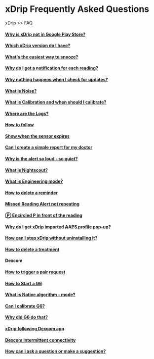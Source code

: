 # xDrip Frequently Asked Questions  
[xDrip](../README.md) >> [FAQ](./FAQ_page)  
  
#### [Why is xDrip not in Google Play Store?](./App-store)  
#### [Which xDrip version do I have?](./xDrip-Version)  
#### [What's the easiest way to snooze?](./Snooze)  
#### [Why do I get a notification for each reading?](./Frequent_notifications)  
#### [Why nothing happens when I check for updates?](./NoUpdate)  
#### [What is Noise?](./Noise)  
#### [What is Calibration and when should I calibrate?](./Calibration)  
#### [Where are the Logs?](./Logs)  
#### [How to follow](./How-to-follow)  
#### [Show when the sensor expires](./Sensor-Expiry)  
#### [Can I create a simple report for my doctor](./Report)  
#### [Why is the alert so loud - so quiet?](./Ascending-volume-profile)  
#### [What is Nightscout?](./Nightscout)  
#### [What is Engineering mode?](./Engineering-Mode)  
#### [How to delete a reminder](./Delete-Reminder)  
#### [Missed Reading Alert not repeating](./MissedSignalAlert)  
#### [&#x24c5; Encircled P in front of the reading](./P_in_Circle)  
#### [Why do I get xDrip imported AAPS profile pop-up?](./AAPS_ProfileImportNotification)  
#### [How can I stop xDrip without uninstalling it?](./Stop-xDrip)  
#### [How to delete a treatment](./Delete_Treatment)  
####  
#### Dexcom  
#### [How to trigger a pair request](./MissedPairRequest)  
#### [How to Start a G6](./Starting-G6)  
#### [What is Native algorithm - mode?](./Native-Algorithm)  
#### [Can I calibrate G6?](./Calibrate-G6)  
#### [Why did G6 do that?](./What-not-to-do)  
#### [xDrip following Dexcom app](./DexcomAppxDrip)  
#### [Dexcom Intermittent connectivity](./Intermittent)  
####  
  
#### [How can I ask a question or make a suggestion?](./Contact)    
